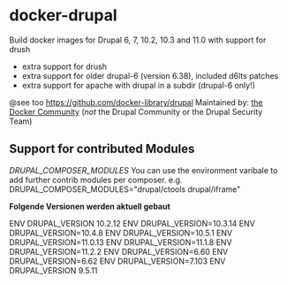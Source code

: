 # docker-drupal

Build docker images for Drupal 6, 7, 10.2, 10.3 and 11.0 with support for drush

* extra support for drush
* extra support for older drupal-6 (version 6.38), included d6lts patches
* extra support for apache with drupal in a subdir (drupal-6 only!)

@see too https://github.com/docker-library/drupal
Maintained by: [the Docker Community](https://github.com/docker-library/drupal) (*not* the Drupal Community or the Drupal Security Team)

## Support for contributed Modules

*DRUPAL_COMPOSER_MODULES*
You can use the environment varibale to add further contrib modules per composer.
e.g.
DRUPAL_COMPOSER_MODULES="drupal/ctools drupal/iframe"

**Folgende Versionen werden aktuell gebaut**

ENV DRUPAL_VERSION 10.2.12
ENV DRUPAL_VERSION=10.3.14
ENV DRUPAL_VERSION=10.4.8
ENV DRUPAL_VERSION=10.5.1
ENV DRUPAL_VERSION=11.0.13
ENV DRUPAL_VERSION=11.1.8
ENV DRUPAL_VERSION=11.2.2
ENV DRUPAL_VERSION=6.60
ENV DRUPAL_VERSION=6.62
ENV DRUPAL_VERSION=7.103
ENV DRUPAL_VERSION 9.5.11
